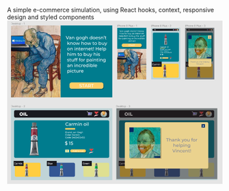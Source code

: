A simple e-commerce simulation, using React hooks, context, responsive design and styled components
![Screenshot](resume.png)
